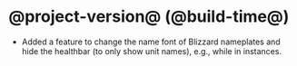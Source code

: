 # @project-version@ (@build-time@)

* Added a feature to change the name font of Blizzard nameplates and hide the healthbar (to only show unit names), e.g., while in instances.
